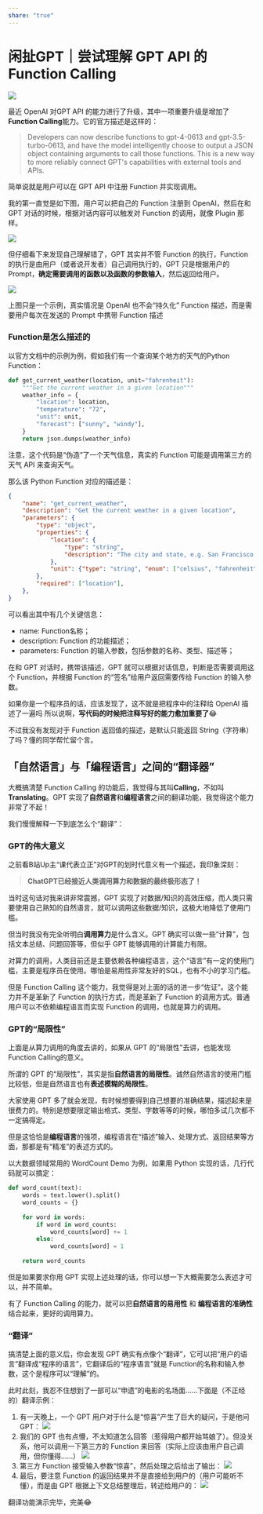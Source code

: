 ```yaml
---
share: "true"
---
```

# 闲扯GPT｜尝试理解 GPT API 的Function Calling

![](./assets/16869654177398.jpg)

最近 OpenAI 对GPT API 的能力进行了升级，其中一项重要升级是增加了**Function Calling**能力。它的官方描述是这样的：

> Developers can now describe functions to gpt-4-0613 and gpt-3.5-turbo-0613, and have the model intelligently choose to output a JSON object containing arguments to call those functions. This is a new way to more reliably connect GPT's capabilities with external tools and APIs.

简单说就是用户可以在 GPT API 中注册 Function 并实现调用。

我的第一直觉是如下图，用户可以把自己的 Function 注册到 OpenAI，然后在和 GPT 对话的时候，根据对话内容可以触发对 Function 的调用，就像 Plugin 那样。

![](./assets/16869728761577.jpg)


但仔细看下来发现自己理解错了，GPT 其实并不管 Function 的执行，Function 的执行是由用户（或者说开发者）自己调用执行的，GPT 只是根据用户的 Prompt，**确定需要调用的函数以及函数的参数输入**，然后返回给用户。

![](./assets/16869735489610.jpg)

上图只是一个示例，真实情况是 OpenAI 也不会“持久化” Function 描述，而是需要用户每次在发送的 Prompt 中携带 Function 描述

### Function是怎么描述的
以官方文档中的示例为例，假如我们有一个查询某个地方的天气的Python Function：
```python
def get_current_weather(location, unit="fahrenheit"):
    """Get the current weather in a given location"""
    weather_info = {
        "location": location,
        "temperature": "72",
        "unit": unit,
        "forecast": ["sunny", "windy"],
    }
    return json.dumps(weather_info)
```
注意，这个代码是“伪造”了一个天气信息，真实的 Function 可能是调用第三方的天气 API 来查询天气。

那么该 Python Function 对应的描述是：
```JSON
{
    "name": "get_current_weather",
    "description": "Get the current weather in a given location",
    "parameters": {
        "type": "object",
        "properties": {
            "location": {
                "type": "string",
                "description": "The city and state, e.g. San Francisco, CA",
            },
            "unit": {"type": "string", "enum": ["celsius", "fahrenheit"]},
        },
        "required": ["location"],
    },
}
```

可以看出其中有几个关键信息：

- name:  Function名称；
- description: Function 的功能描述； 
- parameters: Function 的输入参数，包括参数的名称、类型、描述等；

在和 GPT 对话时，携带该描述，GPT 就可以根据对话信息，判断是否需要调用这个 Function，并根据 Function 的“签名”给用户返回需要传给 Function 的输入参数。

如果你是一个程序员的话，应该发现了，这不就是把程序中的注释给 OpenAI 描述了一遍吗
所以说啊，**写代码的时候把注释写好的能力愈加重要了**😂

不过我没有发现对于 Function 返回值的描述，是默认只能返回 String（字符串）了吗？懂的同学帮忙留个言。

## 「自然语言」与「编程语言」之间的“翻译器”

大概搞清楚 Function Calling 的功能后，我觉得与其叫**Calling**，不如叫**Translating**。GPT 实现了**自然语言**和**编程语言**之间的翻译功能，我觉得这个能力非常了不起！

我们慢慢解释一下到底怎么个“翻译”：

### GPT的伟大意义

之前看B站Up主“课代表立正”对GPT的划时代意义有一个描述，我印象深刻：

> **ChatGPT已经接近人类调用算力和数据的最终极形态了！**

当时这句话对我来讲非常震撼，GPT 实现了对数据/知识的高效压缩，而人类只需要使用自己熟知的自然语言，就可以调用这些数据/知识，这极大地降低了使用门槛。

但当时我没有完全听明白**调用算力**是什么含义。GPT 确实可以做一些“计算”，包括文本总结、问题回答等，但似乎 GPT 能够调用的计算能力有限。

对算力的调用，人类目前还是主要依赖各种编程语言，这个“语言”有一定的使用门槛，主要是程序员在使用。哪怕是易用性非常友好的SQL，也有不小的学习门槛。

但是 Function Calling 这个能力，我觉得是对上面的话的进一步“佐证”。这个能力并不是革新了 Function 的执行方式，而是革新了 Function 的调用方式。普通用户可以不依赖编程语言而实现 Function 的调用，也就是算力的调用。

### GPT的“局限性”
上面是从算力调用的角度去讲的，如果从 GPT 的“局限性”去讲，也能发现 Function Calling的意义。

所谓的 GPT 的“局限性”，其实是指**自然语言的局限性**。诚然自然语言的使用门槛比较低，但是自然语言也有**表述模糊的局限性**。

大家使用 GPT 多了就会发现，有时候想要得到自己想要的准确结果，描述起来是很费力的。特别是想要限定输出格式、类型、字数等等的时候，哪怕多试几次都不一定搞得定。

但是这恰恰是**编程语言**的强项，编程语言在“描述”输入、处理方式、返回结果等方面，那都是有“精准”的表述方式的。

以大数据领域常用的 WordCount Demo 为例，如果用 Python 实现的话，几行代码就可以搞定：

```python
def word_count(text):
    words = text.lower().split()
    word_counts = {}
    
    for word in words:
        if word in word_counts:
            word_counts[word] += 1
        else:
            word_counts[word] = 1
    
    return word_counts
```

但是如果要求你用 GPT 实现上述处理的话，你可以想一下大概需要怎么表述才可以，并不简单。

有了 Function Calling 的能力，就可以把**自然语言的易用性** 和 **编程语言的准确性** 结合起来，更好的调用算力。

### “翻译”

搞清楚上面的意义后，你会发现 GPT 确实有点像个“翻译”，它可以把“用户的语言”翻译成“程序的语言”，它翻译后的“程序语言”就是 Function的名称和输入参数，这个是程序可以“理解”的。

此时此刻，我忍不住想到了一部可以“申遗”的电影的名场面……下面是（不正经的）翻译示例：

1. 有一天晚上，一个 GPT 用户对于什么是“惊喜”产生了巨大的疑问，于是他问 GPT：
     ![](./assets/16869771829633.jpg)
2. 我们的 GPT 也有点懵，不太知道怎么回答（惹得用户都开始骂娘了）。但没关系，他可以调用一下第三方的 Function 来回答（实际上应该由用户自己调用，但你懂得……）
    ![](./assets/16869774098296.jpg)
3. 第三方 Function 接受输入参数“惊喜”，然后处理之后给出了输出：
    ![](./assets/16869775266019.jpg)
4. 最后，要注意 Function 的返回结果并不是直接给到用户的（用户可能听不懂），而是由 GPT 根据上下文总结整理后，转述给用户的：
    ![](./assets/16869777880704.jpg)

翻译功能演示完毕，完美😂

